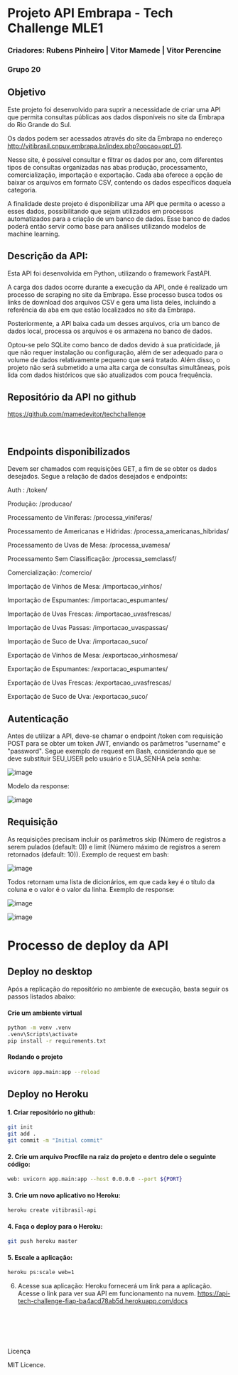 # Projeto API Embrapa - Tech Challenge MLE1

### Criadores: Rubens Pinheiro | Vitor Mamede | Vitor Perencine
### Grupo 20

## Objetivo

Este projeto foi desenvolvido para suprir a necessidade de criar uma API que permita consultas públicas aos dados disponíveis no site da Embrapa do Rio Grande do Sul.

Os dados podem ser acessados através do site da Embrapa no endereço http://vitibrasil.cnpuv.embrapa.br/index.php?opcao=opt_01.

Nesse site, é possível consultar e filtrar os dados por ano, com diferentes tipos de consultas organizadas nas abas produção, processamento, comercialização, importação e exportação. Cada aba oferece a opção de baixar os arquivos em formato CSV, contendo os dados específicos daquela categoria.

A finalidade deste projeto é disponibilizar uma API que permita o acesso a esses dados, possibilitando que sejam utilizados em processos automatizados para a criação de um banco de dados. Esse banco de dados poderá então servir como base para análises utilizando modelos de machine learning.


## Descrição da API:

Esta API foi desenvolvida em Python, utilizando o framework FastAPI.

A carga dos dados ocorre durante a execução da API, onde é realizado um processo de scraping no site da Embrapa. Esse processo busca todos os links de download dos arquivos CSV e gera uma lista deles, incluindo a referência da aba em que estão localizados no site da Embrapa.

Posteriormente, a API baixa cada um desses arquivos, cria um banco de dados local, processa os arquivos e os armazena no banco de dados.

Optou-se pelo SQLite como banco de dados devido à sua praticidade, já que não requer instalação ou configuração, além de ser adequado para o volume de dados relativamente pequeno que será tratado. Além disso, o projeto não será submetido a uma alta carga de consultas simultâneas, pois lida com dados históricos que são atualizados com pouca frequência.

## Repositório da API no github

https://github.com/mamedevitor/techchallenge  
<br/>
 <br/>

## Endpoints disponibilizados
Devem ser chamados com requisições GET, a fim de se obter os dados desejados. Segue a relação de dados desejados e endpoints:

Auth : /token/

Produção: /producao/

Processamento de Viníferas: /processa_viniferas/

Processamento de Americanas e Hídridas: /processa_americanas_hibridas/

Processamento de Uvas de Mesa: /processa_uvamesa/

Processamento Sem Classificação: /processa_semclassf/

Comercialização: /comercio/

Importação de Vinhos de Mesa: /importacao_vinhos/

Importação de Espumantes: /importacao_espumantes/

Importação de Uvas Frescas: /importacao_uvasfrescas/

Importação de Uvas Passas: /importacao_uvaspassas/

Importação de Suco de Uva: /importacao_suco/

Exportação de Vinhos de Mesa: /exportacao_vinhosmesa/

Exportação de Espumantes: /exportacao_espumantes/

Exportação de Uvas Frescas: /exportacao_uvasfrescas/

Exportação de Suco de Uva: /exportacao_suco/

## Autenticação

Antes de utilizar a API, deve-se chamar o endpoint /token com requisição POST para se obter um token JWT, enviando os parâmetros "username" e "password". Segue exemplo de request em Bash, considerando que se deve substituir SEU_USER pelo usuário e SUA_SENHA pela senha:

![image](https://github.com/mamedevitor/techchallenge/assets/55901404/ce89c34b-30da-4014-980d-f0c4bc4d4f18)

Modelo da response:

![image](https://github.com/mamedevitor/techchallenge/assets/55901404/1ae943b6-6dbc-47cd-a10f-7ef99e11dd01)

## Requisição

As requisições precisam incluir os parâmetros skip (Número de registros a serem pulados (default: 0)) e limit (Número máximo de registros a serem retornados (default: 10)). Exemplo de request em bash:

![image](https://github.com/mamedevitor/techchallenge/assets/55901404/0e594932-319c-400f-bd67-5082e76031ba)

Todos retornam uma lista de dicionários, em que cada key é o título da coluna e o valor é o valor da linha. Exemplo de response:

![image](https://github.com/mamedevitor/techchallenge/assets/55901404/87c0f129-1ddb-4747-917c-f156f0e96c0d)

![image](https://github.com/mamedevitor/techchallenge/assets/55901404/dfcdbc31-2ede-439c-b765-30f44204143e)

# Processo de deploy da API

## Deploy no desktop

Após a replicação do repositório no ambiente de execução, basta seguir os passos listados abaixo:

#### Crie um ambiente virtual

```bash
python -m venv .venv
.venv\Scripts\activate
pip install -r requirements.txt
```
#### Rodando o projeto

```bash
uvicorn app.main:app --reload
```
 
## Deploy no Heroku

#### 1. Criar repositório no github:
```bash
git init
git add .
git commit -m "Initial commit"
```

#### 2. Crie um arquivo Procfile na raiz do projeto e dentro dele o seguinte código:
```bash
web: uvicorn app.main:app --host 0.0.0.0 --port ${PORT}
```

#### 3. Crie um novo aplicativo no Heroku:
```bash
heroku create vitibrasil-api
```
#### 4. Faça o deploy para o Heroku:
```bash
git push heroku master
```
#### 5. Escale a aplicação:
```bash
heroku ps:scale web=1
```

6. Acesse sua aplicação:
Heroku fornecerá um link para a aplicação. Acesse o link para ver sua API em funcionamento na nuvem.
https://api-tech-challenge-fiap-ba4acd78ab5d.herokuapp.com/docs

<br/>
<br/>
<br/>
<br/>

Licença

MIT Licence.
